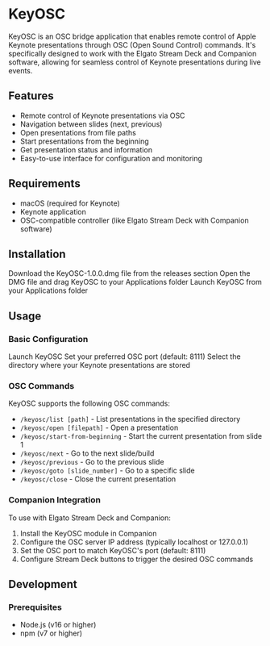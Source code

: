 # KeyOSC

KeyOSC is an OSC bridge application that enables remote control of Apple Keynote presentations through OSC (Open Sound Control) commands. It's specifically designed to work with the Elgato Stream Deck and Companion software, allowing for seamless control of Keynote presentations during live events.

## Features

- Remote control of Keynote presentations via OSC
- Navigation between slides (next, previous)
- Open presentations from file paths
- Start presentations from the beginning
- Get presentation status and information
- Easy-to-use interface for configuration and monitoring

## Requirements

- macOS (required for Keynote)
- Keynote application
- OSC-compatible controller (like Elgato Stream Deck with Companion software)

## Installation
Download the KeyOSC-1.0.0.dmg file from the releases section
Open the DMG file and drag KeyOSC to your Applications folder
Launch KeyOSC from your Applications folder

## Usage
### Basic Configuration
Launch KeyOSC
Set your preferred OSC port (default: 8111)
Select the directory where your Keynote presentations are stored

### OSC Commands
KeyOSC supports the following OSC commands:

- `/keyosc/list [path]` - List presentations in the specified directory
- `/keyosc/open [filepath]` - Open a presentation
- `/keyosc/start-from-beginning` - Start the current presentation from slide 1
- `/keyosc/next` - Go to the next slide/build
- `/keyosc/previous` - Go to the previous slide
- `/keyosc/goto [slide_number]` - Go to a specific slide
- `/keyosc/close` - Close the current presentation

### Companion Integration
To use with Elgato Stream Deck and Companion:

1. Install the KeyOSC module in Companion
2. Configure the OSC server IP address (typically localhost or 127.0.0.1)
3. Set the OSC port to match KeyOSC's port (default: 8111)
4. Configure Stream Deck buttons to trigger the desired OSC commands

## Development
### Prerequisites
- Node.js (v16 or higher)
- npm (v7 or higher)